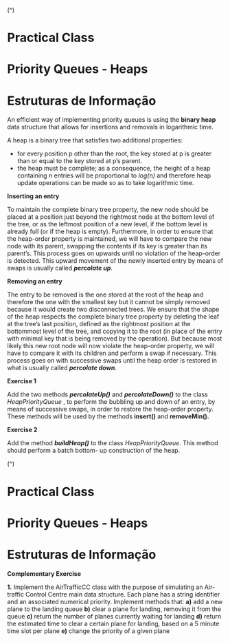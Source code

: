 (^)

# Practical Class

# Priority Queues - Heaps

# Estruturas de Informação

An efficient way of implementing priority queues is using the **binary heap** data structure that allows for
insertions and removals in logarithmic time.

A heap is a binary tree that satisfies two additional properties:

- for every position p other than the root, the key stored at p is greater than or equal to the key stored at
  p’s parent.
- the heap must be complete; as a consequence, the height of a heap containing _n_ entries will be
  proportional to _log(n)_ and therefore heap update operations can be made so as to take logarithmic time.

**Inserting an entry**

To maintain the complete binary tree property, the new node should be placed at a position just beyond
the rightmost node at the bottom level of the tree, or as the leftmost position of a new level, if the bottom
level is already full (or if the heap is empty). Furthermore, in order to ensure that the heap-order property
is maintained, we will have to compare the new node with its parent, swapping the contents if its key is
greater than its parent’s. This process goes on upwards until no violation of the heap-order is detected. This
upward movement of the newly inserted entry by means of swaps is usually called **_percolate up_**.

**Removing an entry**

The entry to be removed is the one stored at the root of the heap and therefore the one with the smallest
key but it cannot be simply removed because it would create two disconnected trees. We ensure that the
shape of the heap respects the complete binary tree property by deleting the leaf at the tree’s last position,
defined as the rightmost position at the bottommost level of the tree, and copying it to the root (in place of
the entry with minimal key that is being removed by the operation). But because most likely this new root
node will now violate the heap-order property, we will have to compare it with its children and perform a
swap if necessary. This process goes on with successive swaps until the heap order is restored in what is
usually called **_percolate down_**.

**Exercise 1**

Add the two methods **_percolateUp()_** and **_percolateDown()_** to the class _HeapPriorityQueue_ , to perform the
bubbling up and down of an entry, by means of successive swaps, in order to restore the heap-order
property. These methods will be used by the methods **insert()** and **removeMin().**

**Exercise 2**

Add the method **_buildHeap()_** to the class _HeapPriorityQueue_. This method should perform a batch bottom-
up construction of the heap.


(^)

# Practical Class

# Priority Queues - Heaps

# Estruturas de Informação

**Complementary Exercise**

**1.** Implement the AirTrafficCC class with the purpose of simulating an Air-traffic Control Centre main data
structure. Each plane has a string identifier and an associated numerical priority. Implement methods
that:
**a)** add a new plane to the landing queue
**b)** clear a plane for landing, removing it from the queue
**c)** return the number of planes currently waiting for landing
**d)** return the estimated time to clear a certain plane for landing, based on a 5 minute time slot per
plane
**e)** change the priority of a given plane